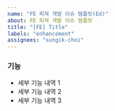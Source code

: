 ```yaml
---
name: "FE 피쳐 개발 이슈 템플릿(Ed)"
about: FE 피쳐 개발 이슈 템플릿
title: "[FE] Title"
labels: "enhancement"
assignees: "sungik-choi"
---
```


### 기능

- 세부 기능 내역 1
- 세부 기능 내역 2
- 세부 기능 내역 3
